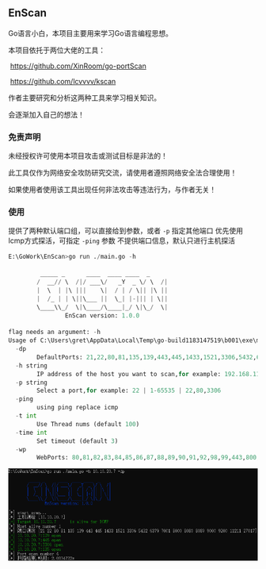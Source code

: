 ## EnScan

Go语言小白，本项目主要用来学习Go语言编程思想。

本项目依托于两位大佬的工具：

​		https://github.com/XinRoom/go-portScan

​		https://github.com/lcvvvv/kscan

作者主要研究和分析这两种工具来学习相关知识。

会逐渐加入自己的想法！

### 免责声明

未经授权许可使用本项目攻击或测试目标是非法的！

此工具仅作为网络安全攻防研究交流，请使用者遵照网络安全法合理使用！

如果使用者使用该工具出现任何非法攻击等违法行为，与作者无关！

### 使用

提供了两种默认端口组，可以直接给到参数，或者 `-p` 指定其他端口
优先使用Icmp方式探活，可指定 `-ping` 参数
不提供端口信息，默认只进行主机探活

```python
E:\GoWork\EnScan>go run ./main.go -h

         _____ _      ____  ____ ____  _
        /  __// \  /|/ ___\/   _Y  _ \/ \  /|
        |  \  | |\ |||    \|  / | / \|| |\ ||
        |  /_ | | \||\___ ||  \_| |-||| | \||
        \____\\_/  \|\____/\____|_/ \|\_/  \|
                EnScan version: 1.0.0

flag needs an argument: -h
Usage of C:\Users\gret\AppData\Local\Temp\go-build1183147519\b001\exe\main.exe:
  -dp
        DefaultPorts: 21,22,80,81,135,139,443,445,1433,1521,3306,5432,6379,7001,8000,8080,8089,9000,9200,11211,27017
  -h string
        IP address of the host you want to scan,for example: 192.168.11.11 | 192.168.11.11-255 | 192.168.11.0/24 | 192.168.11.11,192.168.11.12
  -p string
        Select a port,for example: 22 | 1-65535 | 22,80,3306
  -ping
        using ping replace icmp
  -t int
        Use Thread nums (default 100)
  -time int
        Set timeout (default 3)
  -wp
        WebPorts: 80,81,82,83,84,85,86,87,88,89,90,91,92,98,99,443,800,801,808,880,888,889,1000,1010,1080,1081,1082,1099,1118,1888,2008,2020,2100,2375,2379,3000,3008,3128,3505,5555,6080,6648,6868,7000,7001,7002,7003,7004,7005,7007,7008,7070,7071,7074,7078,7080,7088,7200,7680,7687,7688,7777,7890,8000,8001,8002,8003,8004,8006,8008,8009,8010,8011,8012,8016,8018,8020,8028,8030,8038,8042,8044,8046,8048,8053,8060,8069,8070,8080,8081,8082,8083,8084,8085,8086,8087,8088,8089,8090,8091,8092,8093,8094,8095,8096,8097,8098,8099,8100,8101,8108,8118,8161,8172,8180,8181,8200,8222,8244,8258,8280,8288,8300,8360,8443,8448,8484,8800,8834,8838,8848,8858,8868,8879,8880,8881,8888,8899,8983,8989,9000,9001,9002,9008,9010,9043,9060,9080,9081,9082,9083,9084,9085,9086,9087,9088,9089,9090,9091,9092,9093,9094,9095,9096,9097,9098,9099,9100,9200,9443,9448,9800,9981,9986,9988,9998,9999,10000,10001,10002,10004,10008,10010,10250,12018,12443,14000,16080,18000,18001,18002,18004,18008,18080,18082,18088,18090,18098,19001,20000,20720,21000,21501,21502,28018,20880
```

![image-20230420162445742](README.assets/image-20230420162445742.png)
